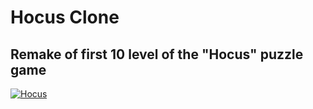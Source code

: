 # Hocus Clone

## Remake of first 10 level of the "Hocus" puzzle game

[![ Hocus ](https://markdown-videos-api.jorgenkh.no/youtube/LnrABRWc7Bk)](https://youtu.be/LnrABRWc7Bk)
